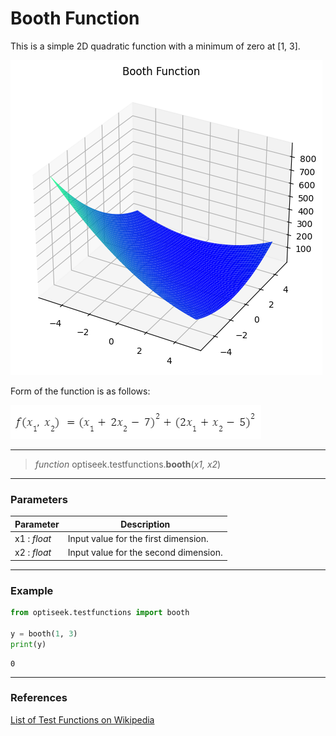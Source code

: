 # Booth Function

This is a simple 2D quadratic function with a minimum of zero at [1, 3].

![Booth Function Plot](images/plot_booth.png)

Form of the function is as follows: 

![Booth Equation](images/equation_booth.png)

---

> *function* optiseek.testfunctions.**booth**(*x1, x2*)

---

### Parameters

| Parameter | Description |
|---|---|
| x1 : *float* | Input value for the first dimension. |
| x2 : *float* | Input value for the second dimension. |

---

### Example

```python
from optiseek.testfunctions import booth

y = booth(1, 3)
print(y)
```

```compile
0
```

---

### References

[List of Test Functions on Wikipedia](https://en.wikipedia.org/wiki/Test_functions_for_optimization)